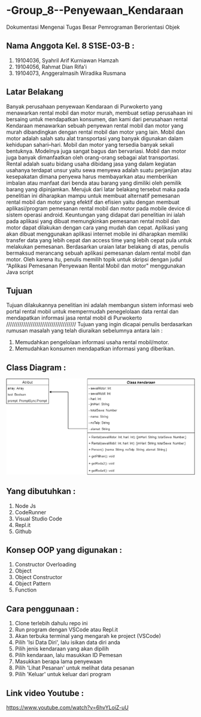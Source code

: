 # -Group_8--Penyewaan_Kendaraan
Dokumentasi Mengenai Tugas Besar Pemrograman Berorientasi Objek


## Nama Anggota Kel. 8 S1SE-03-B : 
1. 19104036, Syahril Arif Kurniawan Hamzah 
2. 19104056, Rahmat Dian Rifa'i 
3. 19104073, Anggeralmasih Wiradika Rusmana 

## Latar Belakang 
  Banyak perusahaan penyewaan Kendaraan di Purwokerto yang menawarkan rental mobil dan motor murah, membuat setiap perusahaan ini bersaing untuk mendapatkan konsumen, dan kami dari perusahaan rental Kendaraan menawarkan sebuah penyewan rental mobil dan motor yang murah dibandingkan dengan rental mobil dan motor yang lain.
  Mobil dan motor adalah salah satu alat transportasi yang banyak digunakan dalam kehidupan sahari–hari. Mobil dan motor yang tersedia banyak sekali bentuknya. Modelnya juga sangat bagus dan bervariasi. Mobil dan motor juga banyak dimanfaatkan oleh orang-orang sebagai alat transportasi. Rental adalah suatu bidang usaha dibidang jasa yang dalam kegiatan usahanya terdapat unsur yaitu sewa menyewa adalah suatu perjanjian atau kesepakatan dimana penyewa harus membayarkan atau memberikan imbalan atau manfaat dari benda atau barang yang dimiliki oleh pemilik barang yang dipinjamkan.
  Merujuk dari latar belakang tersebut maka pada penelitian ini diharapkan mampu untuk membuat alternatif pemesanan rental mobil dan motor yang efektif dan efisien yaitu dengan membuat aplikasi/program pemesanan rental mobil dan motor pada mobile device di sistem operasi android. Keuntungan yang didapat dari penelitian ini ialah pada aplikasi yang dibuat memungkinkan pemesanan rental mobil dan motor dapat dilakukan dengan cara yang mudah dan cepat. Aplikasi yang akan dibuat menggunakan aplikasi internet mobile ini diharapkan memiliki transfer data yang lebih cepat dan access time yang lebih cepat pula untuk melakukan pemesanan.
  Berdasarkan uraian latar belakang di atas, penulis bermaksud merancang sebuah aplikasi pemesanan dalam rental mobil dan motor. Oleh karena itu, penulis memilih topik untuk skripsi dengan judul “Aplikasi Pemesanan Penyewaan Rental Mobil dan motor" menggunakan Java script
  
## Tujuan
Tujuan dilakukannya penelitian ini adalah membangun sistem informasi web portal rental mobil untuk mempermudah penegelolaan data rental dan mendapatkan informasi jasa rental mobil di Purwokerto
/////////////////////////////////////
Tujuan yang ingin dicapai penulis berdasarkan rumusan masalah yang telah diuraikan sebelumnya antara lain :
1. Memudahkan pengelolaan informasi usaha rental mobil/motor.
2. Memudahkan konsumen mendapatkan informasi yang diberikan.

## Class Diagram :

<img src = "https://github.com/anggeralmasih/-Group_8--Penyewaan_Kendaraan/blob/main/Class%20Diagram/Class%20Diagram%20Kel.%208.png">

## Yang dibutuhkan :
1. Node Js
2. CodeRunner
3. Visual Studio Code
4. Repl.it
5. Github

## Konsep OOP yang digunakan :
1. Constructor Overloading
2. Object
3. Object Constructor
4. Object Pattern
5. Function

## Cara penggunaan :

1. Clone terlebih dahulu repo ini
2. Run program dengan VSCode atau Repl.it
3. Akan terbuka terminal yang mengarah ke project (VSCode)
4. Pilih 'Isi Data Diri', lalu isikan data diri anda
5. Pilih jenis kendaraan yang akan dipilih
6. Pilih kendaraan, lalu masukkan ID Pemesan
7. Masukkan berapa lama penyewaan
8. Pilih 'Lihat Pesanan' untuk melihat data pesanan
9. Pilih 'Keluar' untuk keluar dari program


## Link video Youtube :

https://www.youtube.com/watch?v=6hvYLoiZ-uU
